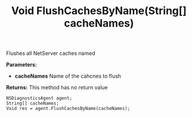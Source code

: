 ﻿---
uid: crmscript_ref_NSDiagnosticsAgent_FlushCachesByName
title: Void FlushCachesByName(String[] cacheNames)
intellisense: NSDiagnosticsAgent.FlushCachesByName
keywords: NSDiagnosticsAgent, FlushCachesByName
so.topic: reference
---

Flushes all NetServer caches named

**Parameters:**
 - **cacheNames** Name of the cahcnes to flush

**Returns:** This method has no return value

```crmscript
NSDiagnosticsAgent agent;
String[] cacheNames;
Void res = agent.FlushCachesByName(cacheNames);
```

